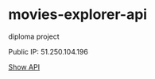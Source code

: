 # movies-explorer-api  
diploma project

Public IP: 51.250.104.196

[Show API](https://api.movies-sivyuko.nomoredomains.xyz)

